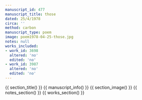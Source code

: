```yaml
---
manuscript_id: 477
manuscript_title: those
dated: 25/4/1978
circa: ''
method: carbon
manuscript_type: poem
image: poem1978-04-25-those.jpg
notes: null
works_included:
- work_id: 3698
  altered: 'no'
  edited: 'no'
- work_id: 3987
  altered: 'no'
  edited: 'no'
---
```


{{ section_title() }}
{{ manuscript_info() }}
{{ section_image() }}
{{ notes_section() }}
{{ works_section() }}
